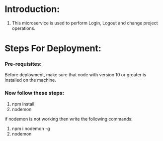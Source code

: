 # Introduction:

1)  This microservice is used to perform Login, Logout and change project operations.

# Steps For Deployment:

### Pre-requisites:

Before deployment, make sure that node with version 10 or greater is installed on the machine.

### Now follow these steps:

1)  npm install
2)  nodemon

if nodemon is not working then write the following commands:
1)  npm i nodemon -g
2)  nodemon
